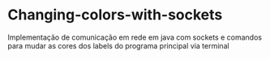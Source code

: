 # Changing-colors-with-sockets
Implementação de comunicação em rede em java com sockets e comandos para mudar as cores dos labels do programa principal via terminal
